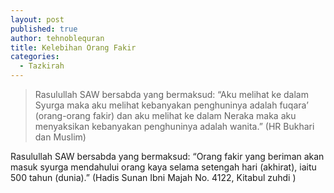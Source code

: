 ```yaml
---
layout: post
published: true
author: tehnoblequran
title: Kelebihan Orang Fakir
categories:
  - Tazkirah
---
```

> Rasulullah SAW bersabda yang bermaksud: “Aku melihat ke dalam Syurga maka aku melihat kebanyakan penghuninya adalah fuqara’ (orang-orang fakir) dan aku melihat ke dalam Neraka maka aku menyaksikan kebanyakan penghuninya adalah wanita.” (HR Bukhari dan Muslim)


Rasulullah SAW bersabda yang bermaksud: “Orang fakir yang beriman akan masuk syurga mendahului orang kaya selama setengah hari (akhirat), iaitu 500 tahun (dunia).” (Hadis Sunan Ibni Majah No. 4122, Kitabul zuhdi )
